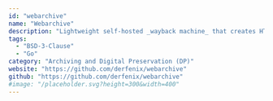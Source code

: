 ```yaml
---
id: "webarchive"
name: "Webarchive"
description: "Lightweight self-hosted _wayback machine_ that creates HTML and PDF files from your bookmarks."
tags:
  - "BSD-3-Clause"
  - "Go"
category: "Archiving and Digital Preservation (DP)"
website: "https://github.com/derfenix/webarchive"
github: "https://github.com/derfenix/webarchive"
#image: "/placeholder.svg?height=300&width=400"
---
```


